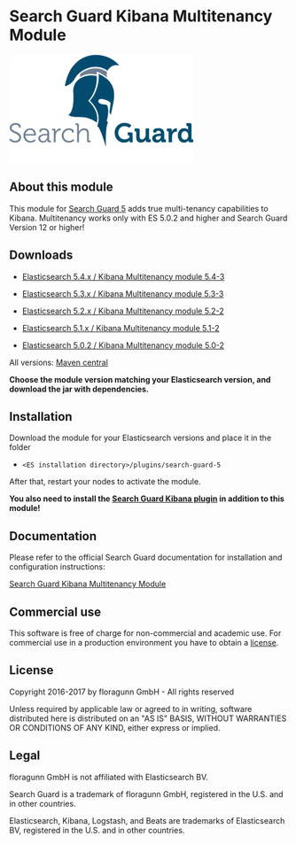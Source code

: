 # Search Guard Kibana Multitenancy Module

![Logo](https://raw.githubusercontent.com/floragunncom/sg-assets/master/logo/sg_dlic_small.png) 

## About this module
This module for [Search Guard 5](https://github.com/floragunncom/search-guard) adds true multi-tenancy capabilities to Kibana.
Multitenancy works only with ES 5.0.2 and higher and Search Guard Version 12 or higher!


## Downloads

* [Elasticsearch 5.4.x / Kibana Multitenancy module 5.4-3](http://search.maven.org/remotecontent?filepath=com/floragunn/dlic-search-guard-module-kibana-multitenancy/5.4-3/dlic-search-guard-module-kibana-multitenancy-5.4-3-jar-with-dependencies.jar)

* [Elasticsearch 5.3.x / Kibana Multitenancy module 5.3-3](http://search.maven.org/remotecontent?filepath=com/floragunn/dlic-search-guard-module-kibana-multitenancy/5.3-3/dlic-search-guard-module-kibana-multitenancy-5.3-3-jar-with-dependencies.jar)

* [Elasticsearch 5.2.x / Kibana Multitenancy module 5.2-2](http://search.maven.org/remotecontent?filepath=com/floragunn/dlic-search-guard-module-kibana-multitenancy/5.2-2/dlic-search-guard-module-kibana-multitenancy-5.2-2-jar-with-dependencies.jar)

* [Elasticsearch 5.1.x / Kibana Multitenancy module 5.1-2](http://search.maven.org/remotecontent?filepath=com/floragunn/dlic-search-guard-module-kibana-multitenancy/5.1-2/dlic-search-guard-module-kibana-multitenancy-5.1-2-jar-with-dependencies.jar)

* [Elasticsearch 5.0.2 / Kibana Multitenancy module 5.0-2](http://search.maven.org/remotecontent?filepath=com/floragunn/dlic-search-guard-module-kibana-multitenancy/5.0-2/dlic-search-guard-module-kibana-multitenancy-5.0-2-jar-with-dependencies.jar)

All versions:
[Maven central](http://search.maven.org/#search%7Cgav%7C1%7Cg%3A%22com.floragunn%22%20AND%20a%3A%22dlic-search-guard-module-kibana-multitenancy%22)

**Choose the module version matching your Elasticsearch version, and download the jar with dependencies.**

## Installation

Download the module for your Elasticsearch versions and place it in the folder

* `<ES installation directory>/plugins/search-guard-5`

After that, restart your nodes to activate the module.

**You also need to install the [Search Guard Kibana plugin](https://github.com/floragunncom/search-guard-kibana-plugin) in addition to this module!**

## Documentation

Please refer to the official Search Guard documentation for installation and configuration instructions:

[Search Guard Kibana Multitenancy Module](https://github.com/floragunncom/search-guard-docs/blob/master/multitenancy.md)

## Commercial use
This software is free of charge for non-commercial and academic use. For commercial use in a production environment you have to obtain a [license](https://floragunn.com/searchguard/searchguard-license-support/). 

## License
Copyright 2016-2017 by floragunn GmbH - All rights reserved 

Unless required by applicable law or agreed to in writing, software
distributed here is distributed on an "AS IS" BASIS,
WITHOUT WARRANTIES OR CONDITIONS OF ANY KIND, either express or implied.

## Legal
floragunn GmbH is not affiliated with Elasticsearch BV.

Search Guard is a trademark of floragunn GmbH, registered in the U.S. and in other countries.

Elasticsearch, Kibana, Logstash, and Beats are trademarks of Elasticsearch BV, registered in the U.S. and in other countries.

